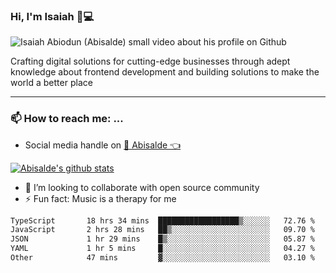 ### Hi, I'm Isaiah 🌻💻

<img src="https://res.cloudinary.com/abisalde/image/upload/c_scale,h_311,w_816/v1616039512/Abisalde_github.gif" alt="Isaiah Abiodun (Abisalde) small video about his profile on Github">

Crafting digital solutions for cutting-edge businesses through adept knowledge about frontend development and building solutions to make the world a better place
<hr>

### 📫 How to reach me: ...
- Social media handle on <a href="https://twitter.com/abisalde">🔔  Abisalde   👈</a>


[![Abisalde's github stats](https://github-readme-stats.vercel.app/api?username=abisalde)](https://github.com/abisalde/github-readme-stats)

- 👯 I’m looking to collaborate with open source community
- ⚡ Fun fact: Music is a therapy for me


<!--
**abisalde/Abisalde** is a ✨ _special_ ✨ repository because its `README.md` (this file) appears on your GitHub profile.

Here are some ideas to get you started:


- 👯 I’m looking to collaborate with open source community
- 🤔 I’m looking for help with ...
- 💬 Ask me about ...
- 📫 How to reach me: ...
- 😄 Pronouns: ...
- ⚡ Fun fact: ...
-->

<!--START_SECTION:waka-->

```txt
TypeScript       18 hrs 34 mins  ██████████████████▒░░░░░░   72.76 %
JavaScript       2 hrs 28 mins   ██▒░░░░░░░░░░░░░░░░░░░░░░   09.70 %
JSON             1 hr 29 mins    █▒░░░░░░░░░░░░░░░░░░░░░░░   05.87 %
YAML             1 hr 5 mins     █░░░░░░░░░░░░░░░░░░░░░░░░   04.27 %
Other            47 mins         ▓░░░░░░░░░░░░░░░░░░░░░░░░   03.10 %
```

<!--END_SECTION:waka-->

